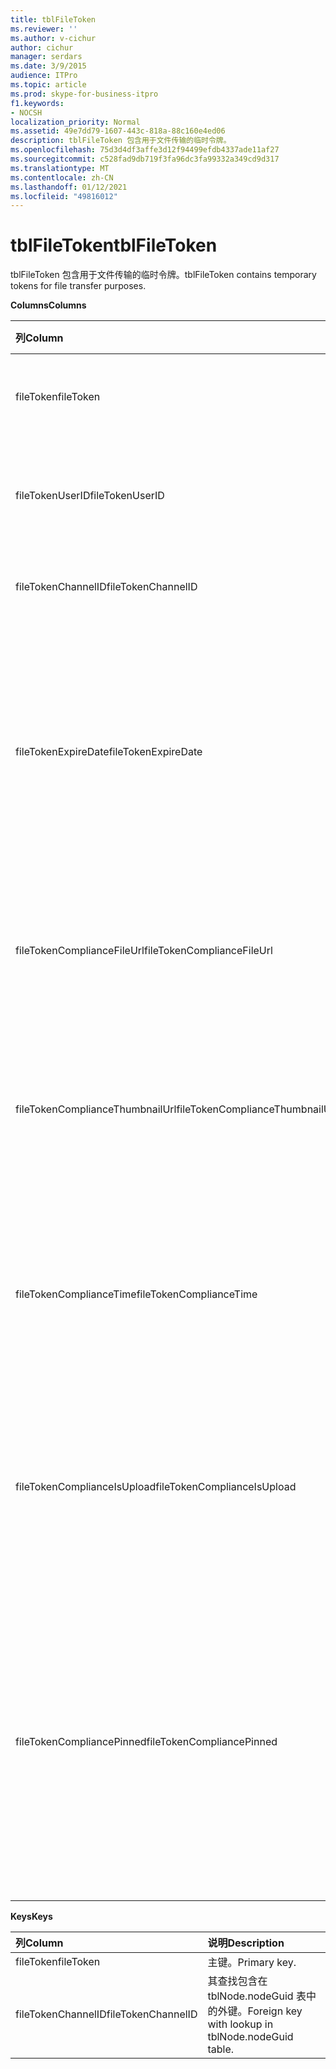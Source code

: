 ```yaml
---
title: tblFileToken
ms.reviewer: ''
ms.author: v-cichur
author: cichur
manager: serdars
ms.date: 3/9/2015
audience: ITPro
ms.topic: article
ms.prod: skype-for-business-itpro
f1.keywords:
- NOCSH
localization_priority: Normal
ms.assetid: 49e7dd79-1607-443c-818a-88c160e4ed06
description: tblFileToken 包含用于文件传输的临时令牌。
ms.openlocfilehash: 75d3d4df3affe3d12f94499efdb4337ade11af27
ms.sourcegitcommit: c528fad9db719f3fa96dc3fa99332a349cd9d317
ms.translationtype: MT
ms.contentlocale: zh-CN
ms.lasthandoff: 01/12/2021
ms.locfileid: "49816012"
---
```

# <a name="tblfiletoken"></a><span data-ttu-id="46943-103">tblFileToken</span><span class="sxs-lookup"><span data-stu-id="46943-103">tblFileToken</span></span>
 
<span data-ttu-id="46943-104">tblFileToken 包含用于文件传输的临时令牌。</span><span class="sxs-lookup"><span data-stu-id="46943-104">tblFileToken contains temporary tokens for file transfer purposes.</span></span>
  
<span data-ttu-id="46943-105">**Columns**</span><span class="sxs-lookup"><span data-stu-id="46943-105">**Columns**</span></span>

|<span data-ttu-id="46943-106">**列**</span><span class="sxs-lookup"><span data-stu-id="46943-106">**Column**</span></span>|<span data-ttu-id="46943-107">**类型**</span><span class="sxs-lookup"><span data-stu-id="46943-107">**Type**</span></span>|<span data-ttu-id="46943-108">**说明**</span><span class="sxs-lookup"><span data-stu-id="46943-108">**Description**</span></span>|
|:-----|:-----|:-----|
|<span data-ttu-id="46943-109">fileToken</span><span class="sxs-lookup"><span data-stu-id="46943-109">fileToken</span></span>  <br/> |<span data-ttu-id="46943-110">nvarchar (50)，不为 null</span><span class="sxs-lookup"><span data-stu-id="46943-110">nvarchar (50), not null</span></span>  <br/> |<span data-ttu-id="46943-111">唯一令牌（一个 GUID）。</span><span class="sxs-lookup"><span data-stu-id="46943-111">Unique token (a GUID).</span></span>  <br/> |
|<span data-ttu-id="46943-112">fileTokenUserID</span><span class="sxs-lookup"><span data-stu-id="46943-112">fileTokenUserID</span></span>  <br/> |<span data-ttu-id="46943-113">int，不为 null</span><span class="sxs-lookup"><span data-stu-id="46943-113">int, not null</span></span>  <br/> |<span data-ttu-id="46943-114">要传输文件的主体的 ID。</span><span class="sxs-lookup"><span data-stu-id="46943-114">ID of the principal that is transferring the file.</span></span>  <br/> |
|<span data-ttu-id="46943-115">fileTokenChannelID</span><span class="sxs-lookup"><span data-stu-id="46943-115">fileTokenChannelID</span></span>  <br/> |<span data-ttu-id="46943-116">GUID，不为 null</span><span class="sxs-lookup"><span data-stu-id="46943-116">GUID, not null</span></span>  <br/> |<span data-ttu-id="46943-117">聊天室节点的 GUID。</span><span class="sxs-lookup"><span data-stu-id="46943-117">GUID of the chat room node.</span></span>  <br/> |
|<span data-ttu-id="46943-118">fileTokenExpireDate</span><span class="sxs-lookup"><span data-stu-id="46943-118">fileTokenExpireDate</span></span>  <br/> |<span data-ttu-id="46943-119">datetime，不为 null</span><span class="sxs-lookup"><span data-stu-id="46943-119">datetime, not null</span></span>  <br/> |<span data-ttu-id="46943-p101">过期时间。除非固定，令牌的有效期为 30 分钟（请参阅此列中以下说明）。</span><span class="sxs-lookup"><span data-stu-id="46943-p101">Expiration time. (Tokens expire after 30 minutes, unless pinned (see the following descriptions in this column).</span></span>  <br/> |
|<span data-ttu-id="46943-122">fileTokenComplianceFileUrl</span><span class="sxs-lookup"><span data-stu-id="46943-122">fileTokenComplianceFileUrl</span></span>  <br/> |<span data-ttu-id="46943-123">nvarchar (256) </span><span class="sxs-lookup"><span data-stu-id="46943-123">nvarchar(256)</span></span>  <br/> |<span data-ttu-id="46943-124">已传输文件的 URL（用于合规性服务）。</span><span class="sxs-lookup"><span data-stu-id="46943-124">URL of the transferred file (for Compliance service use).</span></span>  <br/> |
|<span data-ttu-id="46943-125">fileTokenComplianceThumbnailUrl</span><span class="sxs-lookup"><span data-stu-id="46943-125">fileTokenComplianceThumbnailUrl</span></span>  <br/> |<span data-ttu-id="46943-126">nvarchar (256) </span><span class="sxs-lookup"><span data-stu-id="46943-126">nvarchar(256)</span></span>  <br/> |<span data-ttu-id="46943-127">已传输文件的缩略图的 URL（用于合规性服务）。</span><span class="sxs-lookup"><span data-stu-id="46943-127">URL of the thumbnail for the transferred file (for Compliance service use).</span></span>  <br/> |
|<span data-ttu-id="46943-128">fileTokenComplianceTime</span><span class="sxs-lookup"><span data-stu-id="46943-128">fileTokenComplianceTime</span></span>  <br/> |<span data-ttu-id="46943-129">datetime2</span><span class="sxs-lookup"><span data-stu-id="46943-129">datetime2</span></span>  <br/> |<span data-ttu-id="46943-130">实际文件传输操作的时间戳（用于合规性服务）。</span><span class="sxs-lookup"><span data-stu-id="46943-130">Timestamp for the actual file transfer operation (for Compliance service use).</span></span>  <br/> |
|<span data-ttu-id="46943-131">fileTokenComplianceIsUpload</span><span class="sxs-lookup"><span data-stu-id="46943-131">fileTokenComplianceIsUpload</span></span>  <br/> |<span data-ttu-id="46943-132">bit</span><span class="sxs-lookup"><span data-stu-id="46943-132">bit</span></span>  <br/> |<span data-ttu-id="46943-133">如果上载，则为 True；如果下载，则为 False（用于合规性服务）。</span><span class="sxs-lookup"><span data-stu-id="46943-133">True if upload; False if download (for Compliance service use).</span></span>  <br/> |
|<span data-ttu-id="46943-134">fileTokenCompliancePinned</span><span class="sxs-lookup"><span data-stu-id="46943-134">fileTokenCompliancePinned</span></span>  <br/> |<span data-ttu-id="46943-135">bit，不为 null</span><span class="sxs-lookup"><span data-stu-id="46943-135">bit, not null</span></span>  <br/> |<span data-ttu-id="46943-136">如果令牌是固定的，则为 True。</span><span class="sxs-lookup"><span data-stu-id="46943-136">True if token is pinned.</span></span> <span data-ttu-id="46943-137">它用于将令牌保留到表中，直到合规性服务有机会从表中检索相关字段。</span><span class="sxs-lookup"><span data-stu-id="46943-137">It's used to keep the token in the table until Compliance service has a chance to retrieve the relevant fields from it.</span></span>  <br/> |
   
<span data-ttu-id="46943-138">**Keys**</span><span class="sxs-lookup"><span data-stu-id="46943-138">**Keys**</span></span>

|<span data-ttu-id="46943-139">**列**</span><span class="sxs-lookup"><span data-stu-id="46943-139">**Column**</span></span>|<span data-ttu-id="46943-140">**说明**</span><span class="sxs-lookup"><span data-stu-id="46943-140">**Description**</span></span>|
|:-----|:-----|
|<span data-ttu-id="46943-141">fileToken</span><span class="sxs-lookup"><span data-stu-id="46943-141">fileToken</span></span>  <br/> |<span data-ttu-id="46943-142">主键。</span><span class="sxs-lookup"><span data-stu-id="46943-142">Primary key.</span></span>  <br/> |
|<span data-ttu-id="46943-143">fileTokenChannelID</span><span class="sxs-lookup"><span data-stu-id="46943-143">fileTokenChannelID</span></span>  <br/> |<span data-ttu-id="46943-144">其查找包含在 tblNode.nodeGuid 表中的外键。</span><span class="sxs-lookup"><span data-stu-id="46943-144">Foreign key with lookup in tblNode.nodeGuid table.</span></span>  <br/> |
   

